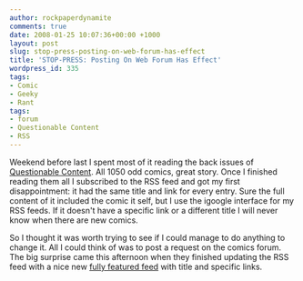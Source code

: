 ```yaml
---
author: rockpaperdynamite
comments: true
date: 2008-01-25 10:07:36+00:00 +1000
layout: post
slug: stop-press-posting-on-web-forum-has-effect
title: 'STOP-PRESS: Posting On Web Forum Has Effect'
wordpress_id: 335
tags:
- Comic
- Geeky
- Rant
tags:
- forum
- Questionable Content
- RSS
---
```


Weekend before last I spent most of it reading the back issues of [Questionable Content](http://www.questionablecontent.net/). All 1050 odd comics, great story. Once I finished reading them all I subscribed to the RSS feed and got my first disappointment: it had the same title and link for every entry. Sure the full content of it included the comic it self, but I use the igoogle interface for my RSS feeds. If it doesn't have a specific link or a different title I will never know when there are new comics.

So I thought it was worth trying to see if I could manage to do anything to change it. All I could think of was to post a request on the comics forum. The big surprise came this afternoon when they finished updating the RSS feed with a nice new [fully featured feed](http://www.questionablecontent.net/QCRSS.xml) with title and specific links.
